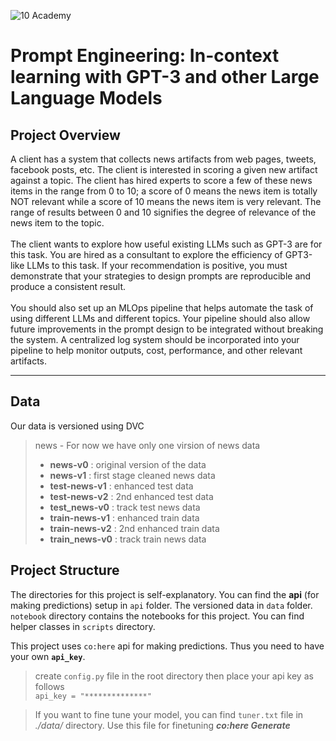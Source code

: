 ![10 Academy](https://static.wixstatic.com/media/081e5b_5553803fdeec4cbb817ed4e85e1899b2~mv2.png/v1/fill/w_246,h_106,al_c,q_85,usm_0.66_1.00_0.01,enc_auto/10%20Academy%20FA-02%20-%20transparent%20background%20-%20cropped.png)

# Prompt Engineering: In-context learning with GPT-3 and other Large Language Models

## Project Overview
A client has a system that collects news artifacts from web pages, tweets, facebook posts, etc. The client is interested in scoring a given new artifact against a topic. The client has hired experts to score a few of these news items in the range from 0 to 10; a score of 0 means the news item is totally NOT relevant while a score of 10 means the news item is very relevant. The range of results between 0 and 10 signifies the  degree of relevance of the news item to the topic. <br><br>
The client wants to explore how useful existing LLMs such as GPT-3 are for this task. You are hired as a consultant to explore the efficiency of GPT3-like LLMs to this task. If your recommendation is positive, you must demonstrate that your strategies to design prompts are reproducible and produce a consistent result. <br><br>
You should also set up an MLOps pipeline that helps automate the task of using different LLMs and different topics. Your pipeline should also allow future improvements in the prompt design to be integrated without breaking the system. A centralized log system should be incorporated into your pipeline to help monitor outputs, cost, performance, and other relevant artifacts.

***
## Data
Our data is versioned using DVC
> news - For now we have only one virsion of news data
> - **news-v0** : original version of the data
> - **news-v1** : first stage cleaned news data
> - **test-news-v1** : enhanced test data
> - **test-news-v2** : 2nd enhanced test data
> - **test_news-v0** : track test news data
> - **train-news-v1** :  enhanced train data
> - **train-news-v2** :  2nd enhanced train data
> - **train_news-v0** :  track train news data


## Project Structure
The directories for this project is self-explanatory. You can find the **api** (for making predictions) setup in `api` folder. The versioned data in `data` folder. `notebook` directory contains the notebooks for this project. You can find helper classes in `scripts` directory.

This project uses `co:here` api for making predictions. Thus you need to have your own **`api_key`**.

> create `config.py` file in the root directory then place your api key as follows <br>
> `api_key = "**************"`


> If you want to fine tune your model, you can find `tuner.txt` file in *./data/* directory. Use this file for finetuning ***co:here Generate***
